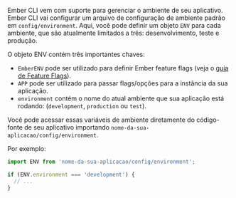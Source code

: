 Ember CLI vem com suporte para gerenciar o ambiente de seu aplicativo. Ember CLI vai configurar um arquivo de configuração de ambiente padrão em `config/environment`. Aqui, você pode definir um objeto `ENV` para cada ambiente, que são atualmente limitados a três: desenvolvimento, teste e produção.

O objeto ENV contém três importantes chaves:

- `EmberENV` pode ser utilizado para definir Ember feature flags (veja o [guia de Feature Flags](../feature-flags/)).
- `APP` pode ser utilizado para passar flags/opções para a instância da sua aplicação.
- `environment` contém o nome do atual ambiente que sua aplicação está rodando: (`development`, `production` ou `test`).

Você pode acessar essas variáveis de ambiente diretamente do código-fonte de seu aplicativo importando `nome-da-sua-aplicacao/config/environment`.

Por exemplo:

```js
import ENV from 'nome-da-sua-aplicacao/config/environment';

if (ENV.environment === 'development') {
  // ...
}
```